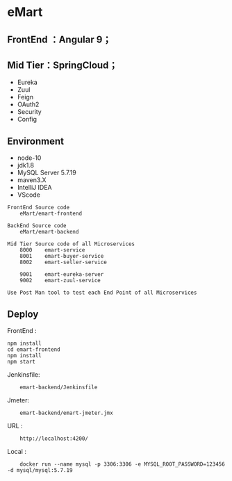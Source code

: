 # eMart

## FrontEnd ：Angular 9；
## Mid Tier：SpringCloud；
- Eureka
- Zuul
- Feign
- OAuth2
- Security
- Config


## Environment
- node-10
- jdk1.8
- MySQL Server 5.7.19
- maven3.X
- IntelliJ IDEA 
- VScode

```
FrontEnd Source code
    eMart/emart-frontend

BackEnd Source code
    eMart/emart-backend

Mid Tier Source code of all Microservices
    8000    emart-service
    8001    emart-buyer-service
    8002    emart-seller-service

    9001    emart-eureka-server
    9002    emart-zuul-service

Use Post Man tool to test each End Point of all Microservices
```

## Deploy

FrontEnd :

```
npm install
cd emart-frontend
npm install
npm start
```

Jenkinsfile:
```
    emart-backend/Jenkinsfile
```
Jmeter:
```
    emart-backend/emart-jmeter.jmx
```
URL :
```
    http://localhost:4200/
```
Local :
```
    docker run --name mysql -p 3306:3306 -e MYSQL_ROOT_PASSWORD=123456 -d mysql/mysql:5.7.19
```